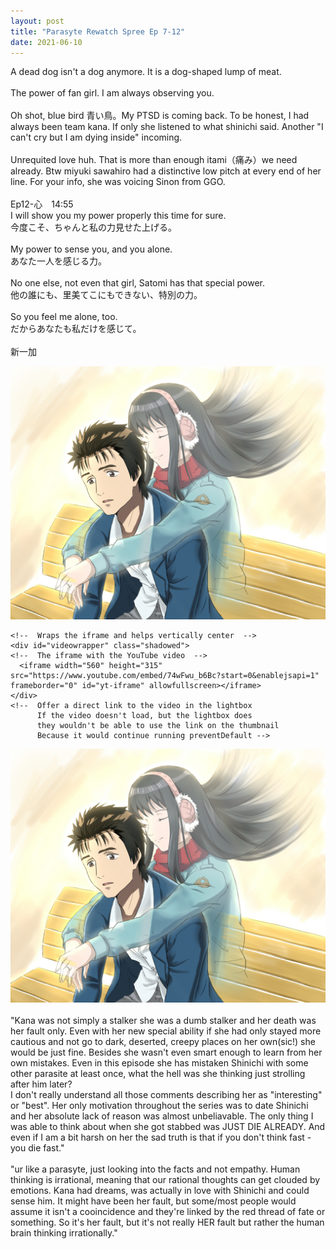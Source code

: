 ```yaml
---
layout: post
title: "Parasyte Rewatch Spree Ep 7-12"
date: 2021-06-10
---
```

A dead dog isn't a dog anymore. It is a dog-shaped lump of meat.<br><br>
The power of fan girl. I am always observing you.<br><br>
Oh shot, blue bird 青い鳥。My PTSD is coming back. To be honest, I had always been team kana. If only she listened to what shinichi said. Another "I can't cry but I am dying inside" incoming.<br><br>
Unrequited love huh. That is more than enough itami（痛み）we need already. Btw miyuki sawahiro had a distinctive low pitch at every end of her line. For your info, she was voicing Sinon from GGO. <br><br>
Ep12-心　14:55 <br>
I will show you my power properly this time for sure.<br>
今度こそ、ちゃんと私の力見せた上げる。<br><br>
My power to sense you, and you alone.<br>
あなた一人を感じる力。<br><br>
No one else, not even that girl, Satomi has that special power.<br>
他の誰にも、里美てこにもできない、特別の力。<br><br>
So you feel me alone, too.<br>
だからあなたも私だけを感じて。<br><br>
新一加<br>
<a href="https://www.youtube.com/watch?v=74wFwu_b6Bc" target="_blank" class="open-yt-lightbox">
  <!--  YouTube video thumbnail. It could also be text or whatever you want.  -->
  <img src="/images/Kana Kimishima_49762656_p0.jpg" />
</a>

<!-- Lightbox wrapper, which also provides the dark backdrop. -->
<div class="video-container-wrapper lightbox-backdrop">

  <!--  Lets you restrict the video size to a % of the window (or rather, the backdrop)
        and helps vertically center the block -->
  <div class="sizewrapper box">

    <!--  Wraps the iframe and helps vertically center  -->
    <div id="videowrapper" class="shadowed">
    <!--  The iframe with the YouTube video  -->
      <iframe width="560" height="315" src="https://www.youtube.com/embed/74wFwu_b6Bc?start=0&enablejsapi=1" frameborder="0" id="yt-iframe" allowfullscreen></iframe>
    </div>
    <!--  Offer a direct link to the video in the lightbox
          If the video doesn't load, but the lightbox does
          they wouldn't be able to use the link on the thumbnail
          Because it would continue running preventDefault -->


</div>

<img class="mklbItem" src="/images/Kana Kimishima_49762656_p0.jpg" data-youtube-id="74wFwu_b6Bc?start=0" /><br><br>
"Kana was not simply a stalker she was a dumb stalker and her death was her fault only. Even with her new special ability if she had only stayed more cautious and not go to dark, deserted, creepy places on her own(sic!) she would be just fine. Besides she wasn't even smart enough to learn from her own mistakes. Even in this episode she has mistaken Shinichi with some other parasite at least once, what the hell was she thinking just strolling after him later?<br>
I don't really understand all those comments describing her as "interesting" or "best". Her only motivation throughout the series was to date Shinichi and her absolute lack of reason was almost unbeliavable. The only thing I was able to think about when she got stabbed was JUST DIE ALREADY. And even if I am a bit harsh on her the sad truth is that if you don't think fast - you die fast."<br><br>
"ur like a parasyte, just looking into the facts and not empathy. Human thinking is irrational, meaning that our rational thoughts can get clouded by emotions. Kana had dreams, was actually in love with Shinichi and could sense him. It might have been her fault, but some/most people would assume it isn't a cooincidence and they're linked by the red thread of fate or something. So it's her fault, but it's not really HER fault but rather the human brain thinking irrationally."
